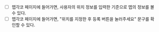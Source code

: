 - [ ] 맵각코 페이지에 들어가면, 사용자의 위치 정보를 입력한 기준으로 맵의 정보를 볼 수 있다.
- [ ] 맵각코 페이지에 들어가면, "위치를 지정한 후 등록 버튼을 눌러주세요" 문구를 확인할 수 있다.
